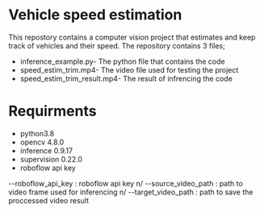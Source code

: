 # Vehicle speed estimation
This repostory contains a computer vision project that estimates and keep track of vehicles and their speed. The repository contains 3 files;
* inference_example.py- The python file that contains the code
* speed_estim_trim.mp4- The video file used for testing the project
* speed_estim_trim_result.mp4- The result of infrencing the code

# Requirments
* python3.8
* opencv 4.8.0
* inference 0.9.17
* supervision 0.22.0
* roboflow api key
  
--roboflow_api_key : roboflow api key
n/ --source_video_path : path to video frame used for inferencing
n/ --target_video_path : path to save the proccessed video result

